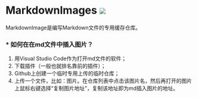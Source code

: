 # MarkdownImages ![](https://img.shields.io/badge/%E5%88%B6%E4%BD%9C%E8%80%85-zohar.zzh-brightgreen.svg)
 MarkdownImage是编写Markdown文件的专用缓存仓库。

### * 如何在在md文件中插入图片？
1. 用Visual Studio Code作为打开md文件的软件；
2. 下载插件（一般也就排名靠前的插件）；
3. Github上创建一个临时专用上传的临时仓库；
4. 上传一个文件，比如：图片。在仓库列表中点击该图片名，然后再打开的图片上鼠标右键选择“复制图片地址”，复制该地址即为md插入图片的地址。
